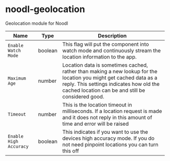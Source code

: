 # noodl-geolocation
Geolocation module for Noodl


| Name | Type | Description |
| --- | --- | --- |
| `Enable Watch Mode` | boolean | This flag will put the component into watch mode and continuously stream the location information to the app. |
| `Maximum Age` | number | Location data is sometimes cached, rather than making a new lookup for the location you might get cached data as a reply. This settings indicates how old the cached location can be and still be considered good. |
| `Timeout` | number | This is the location timeout in milliseconds. If a location request is made and it does not reply in this amount of time and error will be raised |
| `Enable High Accuracy` | boolean | This indicates if you want to use the devices high accuracy mode. If you do not need pinpoint locations you can turn this off |